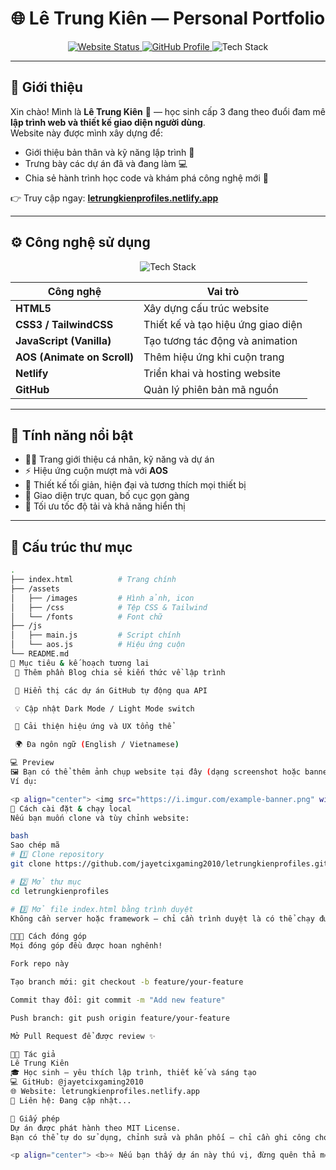 <h1 align="center">🌐 Lê Trung Kiên — Personal Portfolio</h1>

<p align="center">
  <a href="https://letrungkienprofiles.netlify.app/" target="_blank">
    <img src="https://img.shields.io/badge/Live%20Website-online-brightgreen?style=for-the-badge" alt="Website Status" />
  </a>
  <a href="https://github.com/jayetcixgaming2010" target="_blank">
    <img src="https://img.shields.io/badge/GitHub-jayetcixgaming2010-181717?style=for-the-badge&logo=github" alt="GitHub Profile" />
  </a>
  <img src="https://img.shields.io/badge/Made%20with-❤️%20%26%20HTML%2FCSS%2FJS-orange?style=for-the-badge" alt="Tech Stack" />
</p>

---

## 🧭 Giới thiệu

Xin chào! Mình là **Lê Trung Kiên** 👋 — học sinh cấp 3 đang theo đuổi đam mê **lập trình web và thiết kế giao diện người dùng**.  
Website này được mình xây dựng để:
- Giới thiệu bản thân và kỹ năng lập trình 🧠  
- Trưng bày các dự án đã và đang làm 💻  
- Chia sẻ hành trình học code và khám phá công nghệ mới 🌱  

👉 Truy cập ngay: **[letrungkienprofiles.netlify.app](https://letrungkienprofiles.netlify.app/)**

---

## ⚙️ Công nghệ sử dụng

<p align="center">
  <img src="https://skillicons.dev/icons?i=html,css,js,tailwind,netlify,github" alt="Tech Stack" />
</p>

| Công nghệ | Vai trò |
|------------|----------|
| **HTML5** | Xây dựng cấu trúc website |
| **CSS3 / TailwindCSS** | Thiết kế và tạo hiệu ứng giao diện |
| **JavaScript (Vanilla)** | Tạo tương tác động và animation |
| **AOS (Animate on Scroll)** | Thêm hiệu ứng khi cuộn trang |
| **Netlify** | Triển khai và hosting website |
| **GitHub** | Quản lý phiên bản mã nguồn |

---

## 🧩 Tính năng nổi bật

- 🧑‍💻 Trang giới thiệu cá nhân, kỹ năng và dự án  
- ⚡ Hiệu ứng cuộn mượt mà với **AOS**  
- 🌙 Thiết kế tối giản, hiện đại và tương thích mọi thiết bị  
- 💼 Giao diện trực quan, bố cục gọn gàng  
- 🚀 Tối ưu tốc độ tải và khả năng hiển thị  

---

## 📁 Cấu trúc thư mục

```bash
.
├── index.html          # Trang chính
├── /assets
│   ├── /images         # Hình ảnh, icon
│   ├── /css            # Tệp CSS & Tailwind
│   └── /fonts          # Font chữ
├── /js
│   ├── main.js         # Script chính
│   └── aos.js          # Hiệu ứng cuộn
└── README.md
🎯 Mục tiêu & kế hoạch tương lai
 📝 Thêm phần Blog chia sẻ kiến thức về lập trình

 🔗 Hiển thị các dự án GitHub tự động qua API

 💡 Cập nhật Dark Mode / Light Mode switch

 🎨 Cải thiện hiệu ứng và UX tổng thể

 🌍 Đa ngôn ngữ (English / Vietnamese)

💻 Preview
🖼 Bạn có thể thêm ảnh chụp website tại đây (dạng screenshot hoặc banner)
Ví dụ:

<p align="center"> <img src="https://i.imgur.com/example-banner.png" width="80%" alt="Website Preview" /> </p>
🚀 Cách cài đặt & chạy local
Nếu bạn muốn clone và tùy chỉnh website:

bash
Sao chép mã
# 1️⃣ Clone repository
git clone https://github.com/jayetcixgaming2010/letrungkienprofiles.git

# 2️⃣ Mở thư mục
cd letrungkienprofiles

# 3️⃣ Mở file index.html bằng trình duyệt
Không cần server hoặc framework – chỉ cần trình duyệt là có thể chạy được ngay ⚡

🧑‍🤝‍🧑 Cách đóng góp
Mọi đóng góp đều được hoan nghênh!

Fork repo này

Tạo branch mới: git checkout -b feature/your-feature

Commit thay đổi: git commit -m "Add new feature"

Push branch: git push origin feature/your-feature

Mở Pull Request để được review ✨

👨‍🎨 Tác giả
Lê Trung Kiên
🎓 Học sinh – yêu thích lập trình, thiết kế và sáng tạo
💻 GitHub: @jayetcixgaming2010
🌐 Website: letrungkienprofiles.netlify.app
📧 Liên hệ: Đang cập nhật...

🪪 Giấy phép
Dự án được phát hành theo MIT License.
Bạn có thể tự do sử dụng, chỉnh sửa và phân phối — chỉ cần ghi công cho tác giả gốc.

<p align="center"> <b>⭐ Nếu bạn thấy dự án này thú vị, đừng quên thả một ngôi sao trên GitHub nhé!</b><br><br> Made with ❤️ by <a href="https://letrungkienprofiles.netlify.app/">Lê Trung Kiên</a> </p> ```

